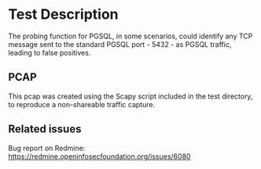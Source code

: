 # Test Description

The probing function for PGSQL, in some scenarios, could identify any TCP message
sent to the standard PGSQL port - 5432 - as PGSQL traffic, leading to false
positives.

## PCAP

This pcap was created using the Scapy script included in the test directory,
to reproduce a non-shareable traffic capture.

## Related issues

Bug report on Redmine:
https://redmine.openinfosecfoundation.org/issues/6080
